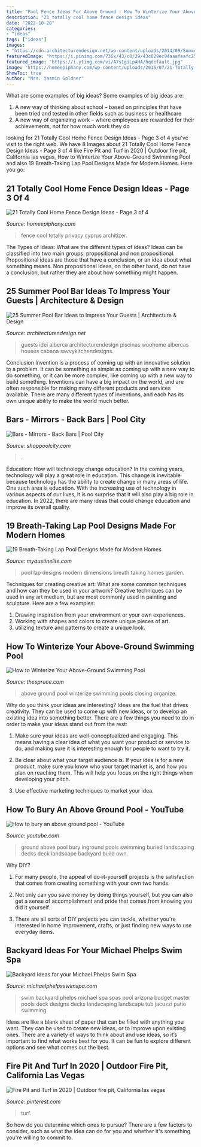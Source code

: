 ```yaml
---
title: "Pool Fence Ideas For Above Ground - How To Winterize Your Above-ground Swimming Pool"
description: "21 totally cool home fence design ideas"
date: "2022-10-28"
categories:
- "ideas"
tags: ["ideas"]
images:
- "https://cdn.architecturendesign.net/wp-content/uploads/2014/09/Summer-Pool-Bar-Ideas-8.jpg"
featuredImage: "https://i.pinimg.com/736x/43/c0/29/43c029ec94aaafeafc253feed98c5e48.jpg"
featured_image: "https://i.ytimg.com/vi/A7sIgiLpAHA/hqdefault.jpg"
image: "https://homeepiphany.com/wp-content/uploads/2015/07/21-Totally-Cool-Home-Fence-Design-Ideas-12.jpg"
ShowToc: true
author: "Mrs. Yasmin Goldner"
---
```



What are some examples of big ideas?
Some examples of big ideas are: 
1. A new way of thinking about school – based on principles that have been tried and tested in other fields such as business or healthcare
2. A new way of organizing work – where employees are rewarded for their achievements, not for how much work they do

	

		
looking for 21 Totally Cool Home Fence Design Ideas - Page 3 of 4 you've visit to the right web. We have 8 Images about 21 Totally Cool Home Fence Design Ideas - Page 3 of 4 like Fire Pit and Turf in 2020 | Outdoor fire pit, California las vegas, How to Winterize Your Above-Ground Swimming Pool and also 19 Breath-Taking Lap Pool Designs Made for Modern Homes. Here you go:
		
    
## 21 Totally Cool Home Fence Design Ideas - Page 3 Of 4

<img loading=lazy src="https://homeepiphany.com/wp-content/uploads/2015/07/21-Totally-Cool-Home-Fence-Design-Ideas-12.jpg" onerror="this.onerror=null;this.src='https://tse1.mm.bing.net/th?id=OIP.Q3RJ12m9XoCjGOQriKa4xwHaE3&amp;pid=15.1';" alt="21 Totally Cool Home Fence Design Ideas - Page 3 of 4">

_Source: homeepiphany.com_

>fence cool totally privacy cyprus architizer. 

	

The Types of Ideas: What are the different types of ideas?
Ideas can be classified into two main groups: propositional and non propositional. Propositional ideas are those that have a conclusion, or an idea about what something means. Non propositional ideas, on the other hand, do not have a conclusion, but rather they are about how something might happen.

    
## 25 Summer Pool Bar Ideas To Impress Your Guests | Architecture &amp; Design

<img loading=lazy src="https://cdn.architecturendesign.net/wp-content/uploads/2014/09/Summer-Pool-Bar-Ideas-8.jpg" onerror="this.onerror=null;this.src='https://tse2.mm.bing.net/th?id=OIP.zQ8417LVYN1mBkaWMgjeLgHaFi&amp;pid=15.1';" alt="25 Summer Pool Bar Ideas to Impress Your Guests | Architecture &amp; Design">

_Source: architecturendesign.net_

>guests idei alberca architecturendesign piscinas woohome albercas houses cabana savvykitchendesigns. 

	

Conclusion
Invention is a process of coming up with an innovative solution to a problem. It can be something as simple as coming up with a new way to do something, or it can be more complex, like coming up with a new way to build something. Inventions can have a big impact on the world, and are often responsible for making many different products and services available. There are many different types of inventions, and each has its own unique ability to make the world much better.

    
## Bars - Mirrors - Back Bars | Pool City

<img loading=lazy src="https://www.shoppoolcity.com/_wss/clients/512/shopping_images/20170302231055908.jpg" onerror="this.onerror=null;this.src='https://tse1.mm.bing.net/th?id=OIP.bFBfueR3SjKEHDI71f-O9gHaF1&amp;pid=15.1';" alt="Bars - Mirrors - Back Bars | Pool City">

_Source: shoppoolcity.com_

>. 

	

Education: How will technology change education?
In the coming years, technology will play a great role in education. This change is inevitable because technology has the ability to create change in many areas of life. One such area is education. With the increasing use of technology in various aspects of our lives, it is no surprise that it will also play a big role in education. In 2022, there are many ideas that could change education and improve its overall quality.

    
## 19 Breath-Taking Lap Pool Designs Made For Modern Homes

<img loading=lazy src="http://www.myaustinelite.com/wp-content/uploads/2015/01/lap-pool-designs-with-patio.jpg" onerror="this.onerror=null;this.src='https://tse4.mm.bing.net/th?id=OIP.1tKRLM2oWW5Zjdj8zIoniAHaFj&amp;pid=15.1';" alt="19 Breath-Taking Lap Pool Designs Made for Modern Homes">

_Source: myaustinelite.com_

>pool lap designs modern dimensions breath taking homes garden. 

	

Techniques for creating creative art: What are some common techniques and how can they be used in your artwork?
Creative techniques can be used in any art medium, but are most commonly used in painting and sculpture. Here are a few examples:
1. Drawing inspiration from your environment or your own experiences.
2. Working with shapes and colors to create unique pieces of art.
3. utilizing texture and patterns to create a unique look.

    
## How To Winterize Your Above-Ground Swimming Pool

<img loading=lazy src="https://www.thespruce.com/thmb/Fm-28sjfvN9QAwYUWFCLPgWl-qA=/2309x1299/filters:fill(auto,1)/gettyaboveclean-5c013201c9e77c00012ea46e.jpg" onerror="this.onerror=null;this.src='https://tse1.mm.bing.net/th?id=OIP.PJhHJPlPeCRdgRS41UoBswHaEK&amp;pid=15.1';" alt="How to Winterize Your Above-Ground Swimming Pool">

_Source: thespruce.com_

>above ground pool winterize swimming pools closing organize. 

	

Why do you think your ideas are interesting?
Ideas are the fuel that drives creativity. They can be used to come up with new ideas, or to develop an existing idea into something better. There are a few things you need to do in order to make your ideas stand out from the rest:
1. Make sure your ideas are well-conceptualized and engaging. This means having a clear idea of what you want your product or service to do, and making sure it is interesting enough for people to want to try it.

2. Be clear about what your target audience is. If your idea is for a new product, make sure you know who your target market is, and how you plan on reaching them. This will help you focus on the right things when developing your pitch.

3. Use effective marketing techniques to market your idea.

    
## How To Bury An Above Ground Pool - YouTube

<img loading=lazy src="https://i.ytimg.com/vi/A7sIgiLpAHA/hqdefault.jpg" onerror="this.onerror=null;this.src='https://tse4.mm.bing.net/th?id=OIP.oW-uNXLsIHAieMWlh-DJkwHaFj&amp;pid=15.1';" alt="How to bury an above ground pool - YouTube">

_Source: youtube.com_

>ground above pool bury inground pools swimming buried landscaping decks deck landscape backyard build own. 

	

Why DIY?
1. For many people, the appeal of do-it-yourself projects is the satisfaction that comes from creating something with your own two hands.
2. Not only can you save money by doing things yourself, but you can also get a sense of accomplishment and pride that comes from knowing you did it yourself.

3. There are all sorts of DIY projects you can tackle, whether you're interested in home improvement, crafts, or just finding new ways to use everyday items.

    
## Backyard Ideas For Your Michael Phelps Swim Spa

<img loading=lazy src="https://michaelphelpsswimspa.com/gallery/uploads/images/flexslider/1408733867_598930.jpg" onerror="this.onerror=null;this.src='https://tse3.mm.bing.net/th?id=OIP.OPpl4iFjTUdZegjHbvg6xwHaFA&amp;pid=15.1';" alt="Backyard Ideas for your Michael Phelps Swim Spa">

_Source: michaelphelpsswimspa.com_

>swim backyard phelps michael spa spas pool arizona budget master pools deck designs decks landscaping landscape tub jacuzzi patio swimming. 

	

Ideas are like a blank sheet of paper that can be filled with anything you want. They can be used to create new ideas, or to improve upon existing ones. There are a variety of ways to think about and use ideas, so it’s important to find what works best for you. It can be fun to explore different options and see what comes out the best.

    
## Fire Pit And Turf In 2020 | Outdoor Fire Pit, California Las Vegas

<img loading=lazy src="https://i.pinimg.com/736x/43/c0/29/43c029ec94aaafeafc253feed98c5e48.jpg" onerror="this.onerror=null;this.src='https://tse3.mm.bing.net/th?id=OIP.7o1nChSmRCnLoHx8Q9LZNgHaIw&amp;pid=15.1';" alt="Fire Pit and Turf in 2020 | Outdoor fire pit, California las vegas">

_Source: pinterest.com_

>turf. 

	

So how do you determine which ones to pursue? There are a few factors to consider, such as what the idea can do for you and whether it's something you're willing to commit to.

